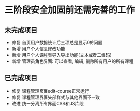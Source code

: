 # 三阶段安全加固前还需完善的工作

## 未完成项目

- 修复 首页用户数据统计后三项总是显示0的问题
- 新增 用户个人信息修改功能
- 新增 用户个人课程表导入导出功能(文本或者二维码)
- 新增 管理员角色界面: 可以查看, 编辑, 删除所有用户的所有课程

## 已完成项目

- 修复 课程管理页面edit-course正常运行
- 修复 课程管理界面头部样式与其他界面不一致
- 改进 统一分离所有界面CSS和JS片段